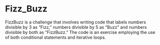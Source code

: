 # Fizz_Buzz

FizzBuzz is a challenge that involves writing code that labels numbers divisible by 3 as “Fizz,” numbers divisible by 5 as “Buzz” and numbers divisible by both as “FizzBuzz.” 
The code is an exercise employing the use of both conditional statements and iterative loops. 
